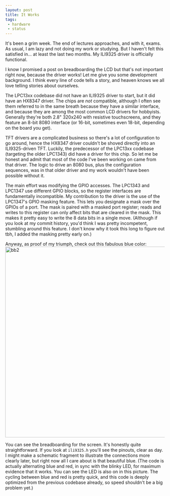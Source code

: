 ```yaml
---
layout: post
title: It Works
tags:
 - hardware
 - status
---
```


It's been a grim week. The end of lectures approaches, and with it, exams. As usual, I am lazy and not doing my work or studying. But I haven't felt this satisfied in... at least the last two months. My ILI9325 driver is officially functional.

I know I promised a post on breadboarding the LCD but that's not important right now, because the driver works! Let me give you some development background. I think every line of code tells a story, and heaven knows we all love telling stories about ourselves.

The LPC13xx codebase did not have an ILI9325 driver to start, but it did have an HX8347 driver. The chips are *not* compatible, although I often see them referred to in the same breath because they have a similar interface, and because they are among the most common LCD drivers for hobbyists. Generally they're both 2.8" 320x240 with resistive touchscreens, and they feature an 8-bit 8080 interface (or 16-bit, sometimes even 18-bit, depending on the board you get).

TFT drivers are a complicated business so there's a lot of configuration to go around, hence the HX8347 driver couldn't be shoved directly into an ILI9325-driven TFT. Luckily, the predecessor of the LPC13xx codebase (targeting the older LPC1343) did have a driver for this chip. So let me be honest and admit that most of the code I've been working on came from that driver. The logic to drive an 8080 bus, plus the configuration sequences, was in that older driver and my work wouldn't have been possible without it.

The main effort was modifying the GPIO accesses. The LPC1343 and LPC1347 use different GPIO blocks, so the register interfaces are fundamentally incompatible. My contribution to the driver is the use of the LPC1347's GPIO masking feature. This lets you designate a mask over the GPIOs of a port. The mask is paired with a masked port register; reads and writes to this register can only affect bits that are cleared in the mask. This makes it pretty easy to write the 8 data bits in a single move. (Although if you look at my commit history, you'd think I was pretty incompetent, stumbling around this feature. I don't know why it took this long to figure out tbh, I added the masking pretty early on.)

Anyway, as proof of my triumph, check out this fabulous blue color:
<img src="{{ site.baseurl }}/public/beautiful_blue.jpg" alt="bb2" width=600>

You can see the breadboarding for the screen. It's honestly quite straightforward. If you look at `ili9325.h` you'll see the pinouts, clear as day. I might make a schematic fragment to illustrate the connections more clearly later, but right now all I care about is that beautiful blue. (The code is actually alternating blue and red, in sync with the blinky LED, for maximum evidence that it works. You can see the LED is also on in this picture. The cycling between blue and red is pretty quick, and this code is deeply optimized from the previous codebase already, so speed shouldn't be a big problem yet.)
